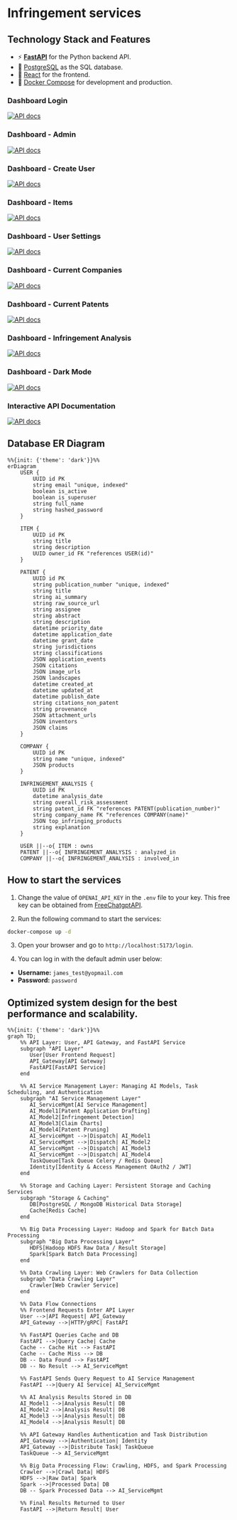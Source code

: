 # Infringement services

## Technology Stack and Features

- ⚡ [**FastAPI**](https://fastapi.tiangolo.com) for the Python backend API.
- 💾 [PostgreSQL](https://www.postgresql.org) as the SQL database.
- 🚀 [React](https://react.dev) for the frontend.
- 🐋 [Docker Compose](https://www.docker.com) for development and production.

### Dashboard Login

[![API docs](img/login.png)](https://github.com/fastapi/full-stack-fastapi-template)

### Dashboard - Admin

[![API docs](img/dashboard.png)](https://github.com/fastapi/full-stack-fastapi-template)

### Dashboard - Create User

[![API docs](img/dashboard-create.png)](https://github.com/fastapi/full-stack-fastapi-template)

### Dashboard - Items

[![API docs](img/dashboard-items.png)](https://github.com/fastapi/full-stack-fastapi-template)

### Dashboard - User Settings

[![API docs](img/dashboard-user-settings.png)](https://github.com/fastapi/full-stack-fastapi-template)

### Dashboard - Current Companies

[![API docs](img/companies.jpg)](https://github.com/fastapi/full-stack-fastapi-template)

### Dashboard - Current Patents

[![API docs](img/patents.jpg)](https://github.com/fastapi/full-stack-fastapi-template)

### Dashboard - Infringement Analysis

[![API docs](img/infringement_analysis.jpg)](https://github.com/fastapi/full-stack-fastapi-template)

### Dashboard - Dark Mode

[![API docs](img/dashboard-dark.png)](https://github.com/fastapi/full-stack-fastapi-template)

### Interactive API Documentation

[![API docs](img/docs.png)](https://github.com/fastapi/full-stack-fastapi-template)

## Database ER Diagram

```mermaid
%%{init: {'theme': 'dark'}}%%
erDiagram
    USER {
        UUID id PK
        string email "unique, indexed"
        boolean is_active
        boolean is_superuser
        string full_name
        string hashed_password
    }

    ITEM {
        UUID id PK
        string title
        string description
        UUID owner_id FK "references USER(id)"
    }

    PATENT {
        UUID id PK
        string publication_number "unique, indexed"
        string title
        string ai_summary
        string raw_source_url
        string assignee
        string abstract
        string description
        datetime priority_date
        datetime application_date
        datetime grant_date
        string jurisdictions
        string classifications
        JSON application_events
        JSON citations
        JSON image_urls
        JSON landscapes
        datetime created_at
        datetime updated_at
        datetime publish_date
        string citations_non_patent
        string provenance
        JSON attachment_urls
        JSON inventors
        JSON claims
    }

    COMPANY {
        UUID id PK
        string name "unique, indexed"
        JSON products
    }

    INFRINGEMENT_ANALYSIS {
        UUID id PK
        datetime analysis_date
        string overall_risk_assessment
        string patent_id FK "references PATENT(publication_number)"
        string company_name FK "references COMPANY(name)"
        JSON top_infringing_products
        string explanation
    }

    USER ||--o{ ITEM : owns
    PATENT ||--o{ INFRINGEMENT_ANALYSIS : analyzed_in
    COMPANY ||--o{ INFRINGEMENT_ANALYSIS : involved_in
```


## How to start the services

1. Change the value of `OPENAI_API_KEY` in the `.env` file to your key. This free key can be obtained from [FreeChatgptAPI](https://github.com/popjane/free_chatgpt_api?tab=readme-ov-file#%E9%A1%B9%E7%9B%AE%E4%BB%8B%E7%BB%8D).

2. Run the following command to start the services:
```bash
docker-compose up -d
```

3. Open your browser and go to `http://localhost:5173/login`.

4. You can log in with the default admin user below:
- **Username:** `james_test@yopmail.com`
- **Password:** `password`


## Optimized system design for the best performance and scalability.
```mermaid
%%{init: {'theme': 'dark'}}%%
graph TD;
    %% API Layer: User, API Gateway, and FastAPI Service
    subgraph "API Layer"
       User[User Frontend Request]
       API_Gateway[API Gateway]
       FastAPI[FastAPI Service]
    end

    %% AI Service Management Layer: Managing AI Models, Task Scheduling, and Authentication
    subgraph "AI Service Management Layer"
       AI_ServiceMgmt[AI Service Management]
       AI_Model1[Patent Application Drafting]
       AI_Model2[Infringement Detection]
       AI_Model3[Claim Charts]
       AI_Model4[Patent Pruning]
       AI_ServiceMgmt -->|Dispatch| AI_Model1
       AI_ServiceMgmt -->|Dispatch| AI_Model2
       AI_ServiceMgmt -->|Dispatch| AI_Model3
       AI_ServiceMgmt -->|Dispatch| AI_Model4
       TaskQueue[Task Queue Celery / Redis Queue]
       Identity[Identity & Access Management OAuth2 / JWT]
    end

    %% Storage and Caching Layer: Persistent Storage and Caching Services
    subgraph "Storage & Caching"
       DB[PostgreSQL / MongoDB Historical Data Storage]
       Cache[Redis Cache]
    end

    %% Big Data Processing Layer: Hadoop and Spark for Batch Data Processing
    subgraph "Big Data Processing Layer"
       HDFS[Hadoop HDFS Raw Data / Result Storage]
       Spark[Spark Batch Data Processing]
    end

    %% Data Crawling Layer: Web Crawlers for Data Collection
    subgraph "Data Crawling Layer"
       Crawler[Web Crawler Service]
    end

    %% Data Flow Connections
    %% Frontend Requests Enter API Layer
    User -->|API Request| API_Gateway
    API_Gateway -->|HTTP/gRPC| FastAPI

    %% FastAPI Queries Cache and DB
    FastAPI -->|Query Cache| Cache
    Cache -- Cache Hit --> FastAPI
    Cache -- Cache Miss --> DB
    DB -- Data Found --> FastAPI
    DB -- No Result --> AI_ServiceMgmt

    %% FastAPI Sends Query Request to AI Service Management
    FastAPI -->|Query AI Service| AI_ServiceMgmt

    %% AI Analysis Results Stored in DB
    AI_Model1 -->|Analysis Result| DB
    AI_Model2 -->|Analysis Result| DB
    AI_Model3 -->|Analysis Result| DB
    AI_Model4 -->|Analysis Result| DB

    %% API Gateway Handles Authentication and Task Distribution
    API_Gateway -->|Authentication| Identity
    API_Gateway -->|Distribute Task| TaskQueue
    TaskQueue --> AI_ServiceMgmt

    %% Big Data Processing Flow: Crawling, HDFS, and Spark Processing
    Crawler -->|Crawl Data| HDFS
    HDFS -->|Raw Data| Spark
    Spark -->|Processed Data| DB
    DB -- Spark Processed Data --> AI_ServiceMgmt

    %% Final Results Returned to User
    FastAPI -->|Return Result| User

```